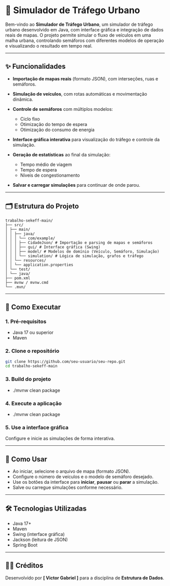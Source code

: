 # 🚦 Simulador de Tráfego Urbano

Bem-vindo ao **Simulador de Tráfego Urbano**, um simulador de tráfego urbano desenvolvido em Java, com interface gráfica e integração de dados reais de mapas. O projeto permite simular o fluxo de veículos em uma malha urbana, controlando semáforos com diferentes modelos de operação e visualizando o resultado em tempo real.

---

## ✨ Funcionalidades

* **Importação de mapas reais** (formato JSON), com interseções, ruas e semáforos.
* **Simulação de veículos**, com rotas automáticas e movimentação dinâmica.
* **Controle de semáforos** com múltiplos modelos:

  * Ciclo fixo
  * Otimização do tempo de espera
  * Otimização do consumo de energia
* **Interface gráfica interativa** para visualização do tráfego e controle da simulação.
* **Geração de estatísticas** ao final da simulação:

  * Tempo médio de viagem
  * Tempo de espera
  * Níveis de congestionamento
* **Salvar e carregar simulações** para continuar de onde parou.

---

## 🗂️ Estrutura do Projeto

```
trabalho-sekeff-main/
├── src/
│ ├── main/
│ │ ├── java/
│ │ │ └── com/example/
│ │ │ ├── CidadeJson/ # Importação e parsing de mapas e semáforos
│ │ │ ├── gui/ # Interface gráfica (Swing)
│ │ │ ├── model/ # Modelos de domínio (Veículo, Semáforo, Simulação)
│ │ │ └── simulation/ # Lógica de simulação, grafos e tráfego
│ │ └── resources/
│ │ └── application.properties
│ └── test/
│ └── java/
├── pom.xml
├── mvnw / mvnw.cmd
└── .mvn/
```

---

## 🚀 Como Executar

### 1. Pré-requisitos

* Java 17 ou superior
* Maven

### 2. Clone o repositório

```bash
git clone https://github.com/seu-usuario/seu-repo.git
cd trabalho-sekeff-main
```

### 3. Build do projeto

* ./mvnw clean package

### 4. Execute a aplicação

* ./mvnw clean package

### 5. Use a interface gráfica

Configure e inicie as simulações de forma interativa.

---

## 🧭 Como Usar

* Ao iniciar, selecione o arquivo de mapa (formato JSON).
* Configure o número de veículos e o modelo de semáforo desejado.
* Use os botões da interface para **iniciar**, **pausar** ou **parar** a simulação.
* Salve ou carregue simulações conforme necessário.

---

## 🛠️ Tecnologias Utilizadas

* Java 17+
* Maven
* Swing (interface gráfica)
* Jackson (leitura de JSON)
* Spring Boot

---

## 👨‍💻 Créditos

Desenvolvido por **\[ Victor Gabriel ]** para a disciplina de **Estrutura de Dados**.
